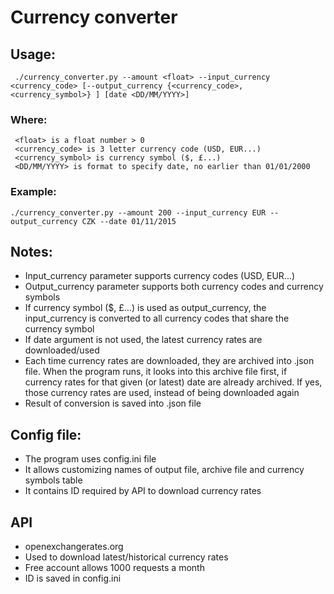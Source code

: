 # Currency converter

## Usage:
```
 ./currency_converter.py --amount <float> --input_currency <currency_code> [--output_currency {<currency_code>, <currency_symbol>} ] [date <DD/MM/YYYY>]
```
### Where:
```
 <float> is a float number > 0
 <currency_code> is 3 letter currency code (USD, EUR...)
 <currency_symbol> is currency symbol ($, £...)
 <DD/MM/YYYY> is format to specify date, no earlier than 01/01/2000
```
  
### Example:
 	./currency_converter.py --amount 200 --input_currency EUR --output_currency CZK --date 01/11/2015
  
## Notes:
- Input_currency parameter supports currency codes (USD, EUR...)
- Output_currency parameter supports both currency codes and currency symbols
- If currency symbol ($, £...) is used as output_currency, the input_currency is converted to all currency codes that share the currency symbol
- If date argument is not used, the latest currency rates are downloaded/used 
- Each time currency rates are downloaded, they are archived into .json file. When the program runs, it looks into this archive file first, if currency rates for that given (or latest) date are already archived. If yes, those currency rates are used, instead of being downloaded again
- Result of conversion is saved into .json file

## Config file:
- The program uses config.ini file
- It allows customizing names of output file, archive file and currency symbols table
- It contains ID required by API to download currency rates

## API
- openexchangerates.org
- Used to download latest/historical currency rates
- Free account allows 1000 requests a month
- ID is saved in config.ini
